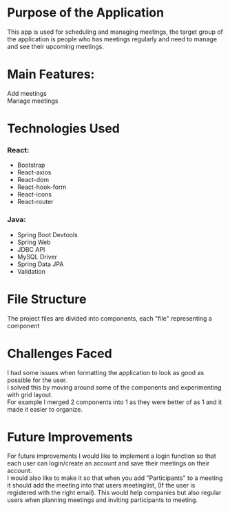 # Purpose of the Application
This app is used for scheduling and managing meetings,
the target group of the application is people who has meetings regularly and need to manage and see their upcoming meetings.

# Main Features:
Add meetings  
Manage meetings

# Technologies Used
### React:
- Bootstrap
- React-axios
- React-dom
- React-hook-form
- React-icons
- React-router

### Java:
- Spring Boot Devtools
- Spring Web
- JDBC API
- MySQL Driver
- Spring Data JPA
- Validation

# File Structure
The project files are divided into components, each "file" representing a component

# Challenges Faced
I had some issues when formatting the application to look as good as possible for the user.  
I solved this by moving around some of the components and experimenting with grid layout.  
For example I merged 2 components into 1 as they were better of as 1 and it made it easier to organize.

# Future Improvements
For future improvements I would like to implement a login function so that each user can login/create an account and save their meetings on their account.  
I would also like to make it so that when you add "Participants" to a meeting it should add the meeting into that users meetinglist, (If the user is registered with the right email). This would help companies but also regular users when planning meetings and inviting participants to meeting.
